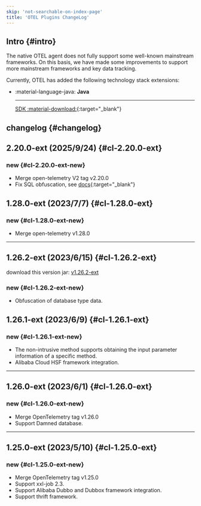 ```yaml
---
skip: 'not-searchable-on-index-page'
title: 'OTEL Plugins ChangeLog'
---
```


## Intro {#intro}

The native OTEL agent does not fully support some well-known mainstream frameworks. On this basis, we have made some improvements to support more mainstream frameworks and key data tracking.

Currently, OTEL has added the following technology stack extensions:

<!-- markdownlint-disable MD046 MD030 -->
<div class="grid cards" markdown>

-   :material-language-java: **Java**

    ---

    [SDK :material-download:](https://static.<<<custom_key.brand_main_domain>>>/dd-image/opentelemetry-javaagent.jar){:target="_blank"}

</div>
<!-- markdownlint-enable -->

## changelog {#changelog}

## 2.20.0-ext (2025/9/24) {#cl-2.20.0-ext}

### new {#cl-2.20.0-ext-new}

- Merge open-telemetry V2 tag v2.20.0
- Fix SQL obfuscation, see [docs](otel-ext-java#sql-obfuscation){:target="_blank"}


## 1.28.0-ext (2023/7/7) {#cl-1.28.0-ext}

### new {#cl-1.28.0-ext-new}

- Merge open-telemetry v1.28.0

---

## 1.26.2-ext (2023/6/15) {#cl-1.26.2-ext}
download this version jar: [v1.26.2-ext](https://static.<<<custom_key.brand_main_domain>>>/dd-image/opentelemetry-javaagent-1.26.2-ext.jar)

### new {#cl-1.26.2-ext-new}

- Obfuscation of database type data.

## 1.26.1-ext (2023/6/9) {#cl-1.26.1-ext}

### new {#cl-1.26.1-ext-new}

- The non-intrusive method supports obtaining the input parameter information of a specific method.
- Alibaba Cloud HSF framework integration.

---

## 1.26.0-ext (2023/6/1) {#cl-1.26.0-ext}

### new {#cl-1.26.0-ext-new}

- Merge OpenTelemetry tag v1.26.0
- Support Damned database.

---

## 1.25.0-ext (2023/5/10) {#cl-1.25.0-ext}

### new {#cl-1.25.0-ext-new}

- Merge OpenTelemetry tag v1.25.0
- Support xxl-job 2.3.
- Support Alibaba Dubbo and Dubbox framework integration.
- Support thrift framework.
